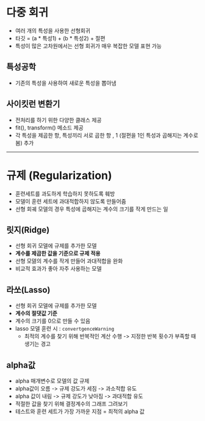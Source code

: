 # 다중 회귀
- 여러 개의 특성을 사용한 선형회귀
- 타깃 = (a * 특성1) + (b * 특성2) + 절편
- 특성이 많은 고차원에서는 선형 회귀가 매우 복잡한 모델 표현 가능


## 특성공학
- 기존의 특성을 사용하여 새로운 특성을 뽑아냄


## 사이킷런 변환기
- 전처리를 하기 위한 다양한 클래스 제공
- fit(), transform() 메소드 제공
- 각 특성을 제곱한 항, 특성끼리 서로 곱한 항 , 1 (절편을 1인 특성과 곱해지는 계수로 봄) 추가

---

# 규제 (Regularization)

- 훈련세트를 과도하게 학습하지 못하도록 훼방
- 모델이 훈련 세트에 과대적합하지 않도록 만들어줌
- 선형 회궤 모델의 경우 특성에 곱해지는 계수의 크기를 작게 만드는 일


## 릿지(Ridge)
- 선형 회귀 모델에 규제를 추가한 모델
- **계수를 제곱한 값을 기준으로 규제 적용**
- 선형 모덿의 계수를 작게 만들어 과대적합을 완화
- 비교적 효과가 좋아 자주 사용하는 모델

## 라쏘(Lasso)
- 선형 회귀 모델에 규제를 추가한 모델
- **계수의 절댓값 기준**
- 계수의 크기를 0으로 만들 수 있음
- lasso 모델 훈련 시 : `convertgenceWarning`
    - 최적의 계수를 찾기 위해 반복적인 계산 수행 -> 지정한 반복 횟수가 부족할 때 생기는 경고


## alpha값

- alpha 매개변수로 모델의 값 규제
- alpha값이 오름 -> 규제 강도가 세짐 -> 과소적합 유도
- alpha 값이 내림 -> 규제 강도가 낮아짐 -> 과대적합 유도
- 적절한 값을 찾기 위해 결정계수의 그래프 그려보기
- 테스트와 훈련 세트가 가장 가까운 지점 = 최적의 alpha 값